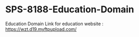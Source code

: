 # SPS-8188-Education-Domain
Education Domain
Link for education website : https://wzt.d19.myftpupload.com/
